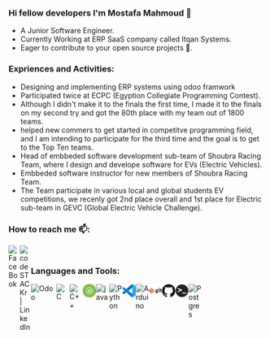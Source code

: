 ### Hi fellow developers I'm Mostafa Mahmoud 👋

<!--
**Mostafa1Mahmoud/Mostafa1Mahmoud** is a ✨ _special_ ✨ repository because its `README.md` (this file) appears on your GitHub profile.

Here are some ideas to get you started:

- 🔭 I’m currently working on ...
- 🌱 I’m currently learning ...
- 👯 I’m looking to collaborate on ...
- 🤔 I’m looking for help with ...
- 💬 Ask me about ...
- 📫 How to reach me: ...
- 😄 Pronouns: ...
- ⚡ Fun fact: ...
-->
- A Junior Software Engineer.
- Currently Working at ERP SaaS company called Itqan Systems.
- Eager to contribute to your open source projects 👯.
### Expriences and Activities:
  - Designing and implementing ERP systems using odoo framwork
  - Participated twice at ECPC (Egyption Collegiate Programming Contest).
  - Although I didn't make it to the finals the first time, I made it to the finals on my second try and got the 80th place with my team out of 1800 teams.
  - helped new commers to get started in competitve programming field, and I am intending to participate for the third time and the goal is to get to the Top Ten teams.
  - Head of embbeded software development sub-team of Shoubra Racing Team, where I design and develope software for EVs (Electric Vehicles).
  - Embbeded software instructor for new members of Shoubra Racing Team.
  - The Team participate in various local and global students EV competitions, we recenly got 2nd place overall and 1st place for Electric sub-team in GEVC (Global Electric Vehicle Challenge).


### How to reach me 📫:
[<img align="left" alt="FaceBook" width="22px" src="https://cdn.jsdelivr.net/npm/simple-icons@v3/icons/facebook.svg" />][facebook]
[<img align="left" alt="codeSTACKr | LinkedIn" width="22px" src="https://cdn.jsdelivr.net/npm/simple-icons@v3/icons/linkedin.svg" />][linkedin]

<br />

### Languages and Tools:
<img align="left" alt="Odoo" width="50px" src="https://www.odoo.com/web/image/website/1/social_default_image?unique=aaa316c" />
<img align="left" alt="C" width="26px" src="https://camo.githubusercontent.com/d7703118b3b0585f1a0fd90309fadcddf40b7b9512ec4a2872c2b4c15c9e6318/68747470733a2f2f63646e2e6a7364656c6976722e6e65742f6e706d2f4070726f6772616d6d696e672d6c616e6775616765732d6c6f676f732f6340302e302e332f635f323536783235362e706e67" />
<img align="left" alt="C++" width="26px" src="https://camo.githubusercontent.com/4692cb7a1a0427bedb2ef79de0453c484c54f1d866d2ff94d8382b4aaf8f0f78/68747470733a2f2f63646e2e6a7364656c6976722e6e65742f6e706d2f4070726f6772616d6d696e672d6c616e6775616765732d6c6f676f732f63707040302e302e322f6370705f323536783235362e706e67" />
<img align="left" alt="node" width="26px" src="https://raw.githubusercontent.com/Mostafa1Mahmoud/Mostafa1Mahmoud/main/png-transparent-node-js-javascript-database-mongodb-native-miscellaneous-text-trademark.png" />
<img align="left" alt="java" width="26px" src="https://camo.githubusercontent.com/1630f8163d36c12ba82e9cb502886d0951351aab4c18ac7a042ef871cb05f6ac/68747470733a2f2f63646e2e6a7364656c6976722e6e65742f6e706d2f4070726f6772616d6d696e672d6c616e6775616765732d6c6f676f732f6a61766140302e302e302f6a6176615f323536783235362e706e67" />
<img align="left" alt="Python" width="26px" src="https://camo.githubusercontent.com/64b1f535115add5713c419514a1bb8e76aeafbc2e9b6b91c00ddfd697713bbb0/68747470733a2f2f63646e2e6a7364656c6976722e6e65742f6e706d2f4070726f6772616d6d696e672d6c616e6775616765732d6c6f676f732f707974686f6e40302e302e302f707974686f6e5f323536783235362e706e67" />
<img align="left" alt="Visual Studio Code" width="26px" src="https://raw.githubusercontent.com/github/explore/80688e429a7d4ef2fca1e82350fe8e3517d3494d/topics/visual-studio-code/visual-studio-code.png" />
<img align="left" alt="Arduino" width="26px" src="https://camo.githubusercontent.com/a9e049ade1147226016feb1ab0024b7e09cf5e6ce7921aa9e7326942f98c71dd/687474703a2f2f636f6e74656e742e61726475696e6f2e63632f6272616e642f61726475696e6f2d636f6c6f722e737667" />
<img align="left" alt="Git" width="26px" src="https://raw.githubusercontent.com/github/explore/80688e429a7d4ef2fca1e82350fe8e3517d3494d/topics/git/git.png" />
<img align="left" alt="GitHub" width="26px" src="https://raw.githubusercontent.com/github/explore/78df643247d429f6cc873026c0622819ad797942/topics/github/github.png" />
<img align="left" alt="Terminal" width="26px" src="https://raw.githubusercontent.com/github/explore/80688e429a7d4ef2fca1e82350fe8e3517d3494d/topics/terminal/terminal.png" />
<img align="left" alt="Postgres" width="26px" src="[https://icon-icons.com/icon/postgresql-vertical-logo/168900](https://cdn.icon-icons.com/icons2/2415/PNG/512/postgresql_plain_logo_icon_146389.png)" />

[linkedin]: https://www.linkedin.com/in/mostafa-mahmoud-98687b105
[facebook]: https://www.facebook.com/Code.Mostafa.Mahmoud/

